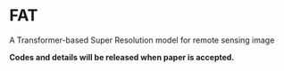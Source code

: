 # FAT
A Transformer-based Super Resolution model for remote sensing image

**Codes and details will be released when paper is accepted.**
